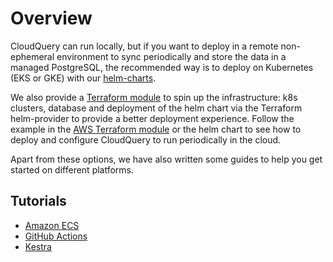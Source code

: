 # Overview

CloudQuery can run locally, but if you want to deploy in a remote non-ephemeral environment to sync periodically and store the data in a managed PostgreSQL, the recommended way is to deploy on Kubernetes (EKS or GKE) with our [helm-charts](https://github.com/cloudquery/helm-charts).

We also provide a [Terraform module](https://github.com/cloudquery/terraform-aws-cloudquery) to spin up the infrastructure: k8s clusters, database and deployment of the helm chart via the Terraform helm-provider to provide a better deployment experience. Follow the example in the [AWS Terraform module](https://github.com/cloudquery/terraform-aws-cloudquery) or the helm chart to see how to deploy and configure CloudQuery to run periodically in the cloud.

Apart from these options, we have also written some guides to help you get started on different platforms.

## Tutorials

 - [Amazon ECS](/docs/deployment/ecs)
 - [GitHub Actions](/docs/deployment/github-actions)
 - [Kestra](/docs/deployment/kestra)
